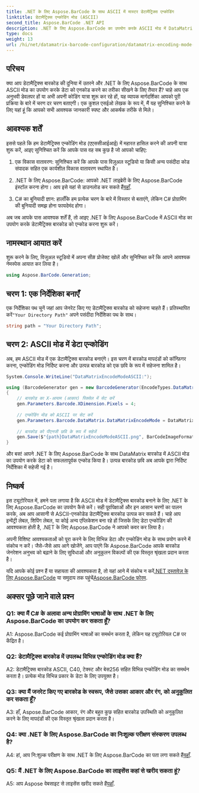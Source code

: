 ```yaml
---
title: .NET के लिए Aspose.BarCode के साथ ASCII में मास्टर डेटामैट्रिक्स एन्कोडिंग
linktitle: डेटामैट्रिक्स एन्कोडिंग मोड (ASCII)
second_title: Aspose.BarCode .NET API
description: .NET के लिए Aspose.BarCode का उपयोग करके ASCII मोड में DataMatrix बारकोड बनाना सीखें। डेवलपर्स के लिए चरण-दर-चरण मार्गदर्शिका.
type: docs
weight: 13
url: /hi/net/datamatrix-barcode-configuration/datamatrix-encoding-mode-ascii/
---
```

## परिचय

क्या आप डेटामैट्रिक्स बारकोड की दुनिया में उतरने और .NET के लिए Aspose.BarCode के साथ ASCII मोड का उपयोग करके डेटा को एनकोड करने का तरीका सीखने के लिए तैयार हैं? चाहे आप एक अनुभवी डेवलपर हों या अभी अपनी कोडिंग यात्रा शुरू कर रहे हों, यह व्यापक मार्गदर्शिका आपको पूरी प्रक्रिया के बारे में चरण दर चरण बताएगी। एक कुशल एसईओ लेखक के रूप में, मैं यह सुनिश्चित करने के लिए यहां हूं कि आपको सभी आवश्यक जानकारी स्पष्ट और आकर्षक तरीके से मिले।

## आवश्यक शर्तें

इससे पहले कि हम डेटामैट्रिक्स एन्कोडिंग मोड (एएससीआईआई) में महारत हासिल करने की अपनी यात्रा शुरू करें, आइए सुनिश्चित करें कि आपके पास वह सब कुछ है जो आपको चाहिए:

1. एक विकास वातावरण: सुनिश्चित करें कि आपके पास विज़ुअल स्टूडियो या किसी अन्य पसंदीदा कोड संपादक सहित एक कार्यशील विकास वातावरण स्थापित है।

2.  .NET के लिए Aspose.BarCode: आपको .NET लाइब्रेरी के लिए Aspose.BarCode इंस्टॉल करना होगा। आप इसे यहां से डाउनलोड कर सकते हैं[यहाँ](https://releases.aspose.com/barcode/net/).

3. C# का बुनियादी ज्ञान: हालाँकि हम प्रत्येक चरण के बारे में विस्तार से बताएंगे, लेकिन C# प्रोग्रामिंग की बुनियादी समझ होना फायदेमंद होगा।

अब जब आपके पास आवश्यक शर्तें हैं, तो आइए .NET के लिए Aspose.BarCode में ASCII मोड का उपयोग करके डेटामैट्रिक्स बारकोड को एन्कोड करना शुरू करें।

## नामस्थान आयात करें

शुरू करने के लिए, विजुअल स्टूडियो में अपना सी# प्रोजेक्ट खोलें और सुनिश्चित करें कि आपने आवश्यक नेमस्पेस आयात कर लिया है।

```csharp
using Aspose.BarCode.Generation;
```

## चरण 1: एक निर्देशिका बनाएँ

 एक निर्देशिका पथ चुनें जहां आप जेनरेट किए गए डेटामैट्रिक्स बारकोड को सहेजना चाहते हैं। प्रतिस्थापित करें`"Your Directory Path"` अपने पसंदीदा निर्देशिका पथ के साथ।

```csharp
string path = "Your Directory Path";
```

## चरण 2: ASCII मोड में डेटा एन्कोडिंग

अब, हम ASCII मोड में एक डेटामैट्रिक्स बारकोड बनाएंगे। इस चरण में बारकोड मापदंडों को कॉन्फ़िगर करना, एन्कोडिंग मोड निर्दिष्ट करना और उत्पन्न बारकोड को एक छवि के रूप में सहेजना शामिल है।

```csharp
System.Console.WriteLine("DataMatrixEncodeModeASCII:");

using (BarcodeGenerator gen = new BarcodeGenerator(EncodeTypes.DataMatrix, "Aspose"))
{
    // बारकोड का X-आयाम (आकार) पिक्सेल में सेट करें
    gen.Parameters.Barcode.XDimension.Pixels = 4;
    
    // एन्कोडिंग मोड को ASCII पर सेट करें
    gen.Parameters.Barcode.DataMatrix.DataMatrixEncodeMode = DataMatrixEncodeMode.ASCII;
    
    // बारकोड को पीएनजी छवि के रूप में सहेजें
    gen.Save($"{path}DataMatrixEncodeModeASCII.png", BarCodeImageFormat.Png);
}
```

और बस! आपने .NET के लिए Aspose.BarCode के साथ DataMatrix बारकोड में ASCII मोड का उपयोग करके डेटा को सफलतापूर्वक एन्कोड किया है। उत्पन्न बारकोड छवि अब आपके द्वारा निर्दिष्ट निर्देशिका में सहेजी गई है।

## निष्कर्ष

इस ट्यूटोरियल में, हमने पता लगाया है कि ASCII मोड में डेटामैट्रिक्स बारकोड बनाने के लिए .NET के लिए Aspose.BarCode का उपयोग कैसे करें। सही पूर्वापेक्षाओं और इन आसान चरणों का पालन करके, अब आप आसानी से ASCII-एनकोडेड डेटामैट्रिक्स बारकोड उत्पन्न कर सकते हैं। चाहे आप इन्वेंट्री लेबल, शिपिंग लेबल, या कोई अन्य एप्लिकेशन बना रहे हों जिसके लिए डेटा एन्कोडिंग की आवश्यकता होती है, .NET के लिए Aspose.BarCode ने आपको कवर कर लिया है।

अपनी विशिष्ट आवश्यकताओं को पूरा करने के लिए विभिन्न डेटा और एन्कोडिंग मोड के साथ प्रयोग करने में संकोच न करें। जैसे-जैसे आप आगे खोजेंगे, आप पाएंगे कि Aspose.BarCode आपके बारकोड जेनरेशन अनुभव को बढ़ाने के लिए सुविधाओं और अनुकूलन विकल्पों की एक विस्तृत श्रृंखला प्रदान करता है।

 यदि आपके कोई प्रश्न हैं या सहायता की आवश्यकता है, तो यहां आने में संकोच न करें[.NET दस्तावेज़ के लिए Aspose.BarCode](https://reference.aspose.com/barcode/net/) या समुदाय तक पहुंचें[Aspose.BarCode फोरम](https://forum.aspose.com/c/barcode/13).

## अक्सर पूछे जाने वाले प्रश्न

### Q1: क्या मैं C# के अलावा अन्य प्रोग्रामिंग भाषाओं के साथ .NET के लिए Aspose.BarCode का उपयोग कर सकता हूँ?

A1: Aspose.BarCode कई प्रोग्रामिंग भाषाओं का समर्थन करता है, लेकिन यह ट्यूटोरियल C# पर केंद्रित है।

### Q2: डेटामैट्रिक्स बारकोड में उपलब्ध विभिन्न एन्कोडिंग मोड क्या हैं?

A2: डेटामैट्रिक्स बारकोड ASCII, C40, टेक्स्ट और बेस256 सहित विभिन्न एन्कोडिंग मोड का समर्थन करता है। प्रत्येक मोड विभिन्न प्रकार के डेटा के लिए उपयुक्त है।

### Q3: क्या मैं जनरेट किए गए बारकोड के स्वरूप, जैसे उसका आकार और रंग, को अनुकूलित कर सकता हूँ?

A3: हाँ, Aspose.BarCode आकार, रंग और बहुत कुछ सहित बारकोड उपस्थिति को अनुकूलित करने के लिए मापदंडों की एक विस्तृत श्रृंखला प्रदान करता है।

### Q4: क्या .NET के लिए Aspose.BarCode का निःशुल्क परीक्षण संस्करण उपलब्ध है?

 A4: हां, आप नि:शुल्क परीक्षण के साथ .NET के लिए Aspose.BarCode का पता लगा सकते हैं[यहाँ](https://releases.aspose.com/).

### Q5: मैं .NET के लिए Aspose.BarCode का लाइसेंस कहां से खरीद सकता हूं?

 A5: आप Aspose वेबसाइट से लाइसेंस खरीद सकते हैं[यहाँ](https://purchase.aspose.com/buy).